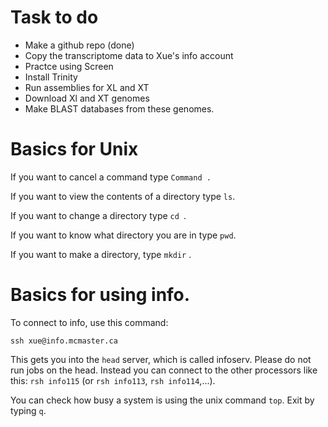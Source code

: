 # Task to do
* Make a github repo (done)
* Copy the transcriptome data to Xue's info account
* Practce using Screen
* Install Trinity
* Run assemblies for XL and XT
* Download Xl and XT genomes
* Make BLAST databases from these genomes.


# Basics for Unix

If you want to cancel a command type `Command .`

If you want to view the contents of a directory type `ls`.

If you want to change a directory type `cd `<directory path>.

If you want to know what directory you are in type `pwd`.

If you want to make a directory, type `mkdir` <directory name>.

# Basics for using info.

To connect to info, use this command:

`ssh xue@info.mcmaster.ca`

This gets you into the `head` server, which is called infoserv.  Please do not run jobs on the head.  Instead you can connect to the other processors like this: `rsh info115` (or `rsh info113`, `rsh info114`,...).

You can check how busy a system is using the unix command `top`.  Exit by typing `q`.
